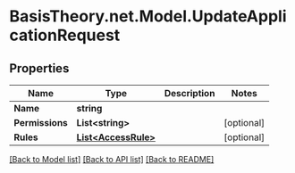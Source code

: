 # BasisTheory.net.Model.UpdateApplicationRequest

## Properties

Name | Type | Description | Notes
------------ | ------------- | ------------- | -------------
**Name** | **string** |  | 
**Permissions** | **List&lt;string&gt;** |  | [optional] 
**Rules** | [**List&lt;AccessRule&gt;**](AccessRule.md) |  | [optional] 

[[Back to Model list]](../README.md#documentation-for-models) [[Back to API list]](../README.md#documentation-for-api-endpoints) [[Back to README]](../README.md)

